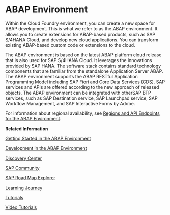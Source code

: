 <!-- loio11d62652aa2b4600a0fa136de0789648 -->

# ABAP Environment

Within the Cloud Foundry environment, you can create a new space for ABAP development. This is what we refer to as the ABAP environment. It allows you to create extensions for ABAP-based products, such as SAP S/4HANA Cloud, and develop new cloud applications. You can transform existing ABAP-based custom code or extensions to the cloud.

The ABAP environment is based on the latest ABAP platform cloud release that is also used for SAP S/4HANA Cloud. It leverages the innovations provided by SAP HANA. The software stack contains standard technology components that are familiar from the standalone Application Server ABAP. The ABAP environment supports the ABAP RESTful Application Programming Model including SAP Fiori and Core Data Services \(CDS\). SAP services and APIs are offered according to the new approach of released objects. The ABAP environment can be integrated with otherSAP BTP services, such as SAP Destination service, SAP Launchpad service, SAP Workflow Management, and SAP Interactive Forms by Adobe.

For information about regional availability, see [Regions and API Endpoints for the ABAP Environment](regions-and-api-endpoints-for-the-abap-environment-879f373.md).

**Related Information**  


[Getting Started in the ABAP Environment](../20-getting-started/getting-started-in-the-abap-environment-2ffdd24.md "Get onboarded in the SAP BTP, ABAP environment. Follow the workflows for trial or customer accounts.")

[Development in the ABAP Environment](../30-development/development-in-the-abap-environment-31367ef.md "Learn more about developing applications in the ABAP environment.")

[Discovery Center](https://discovery-center.cloud.sap/serviceCatalog/abap-environment)

[SAP Community](https://community.sap.com/topics/cloud-platform-abap-environment)

[SAP Road Map Explorer](https://roadmaps.sap.com/board?q=abap%20environment&range=FIRST-LAST&PRODUCT=73555000100800001164)

[Learning Journey](https://help.sap.com/doc/221f8f84afef43d29ad37ef2af0c4adf/HP_2.0/en-US/49047e7668844d419ccee567923a475e.html)

[Tutorials](https://developers.sap.com/tutorial-navigator.html?tag=software-product%3Atechnology-platform%2Fsap-business-technology-platform%2Fsap-btp-abap-environment)

[Video Tutorials](https://www.youtube.com/playlist?list=PLkzo92owKnVxWqJSoFLGe1VRkzOs4Ucdr)

